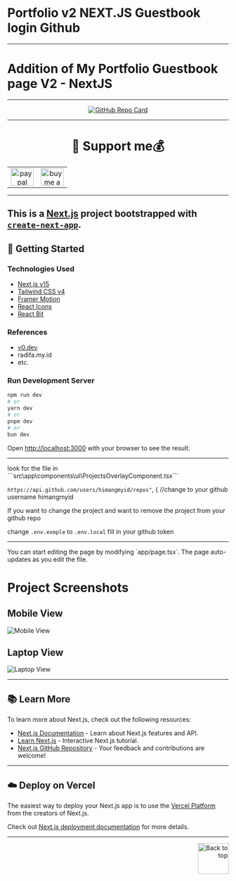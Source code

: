 # Portfolio v2 NEXT.JS Guestbook login Github
---


# Addition of My Portfolio Guestbook page V2 - NextJS
---
<p align="center">
  <a href="https://github.com/himangmyid/portofolio-v2">
    <img src="https://github-readme-stats.vercel.app/api/pin/?username=himangmyid&repo=portofolio-v2&theme=tokyonight" alt="GitHub Repo Card">
  </a>
</p>

<hr/>
<div align="center">
<h1 align="center">💸 Support me💰</h1>
<table align="center">
  <tr>
     <td align="center">
      <a href="https://paypal.me/DogGhozt" target="_blank">
        <img src="https://raw.githubusercontent.com/maurodesouza/profile-readme-generator/master/src/assets/icons/social/paypal/default.svg" width="52" height="40" alt="paypal logo" />
      </a>
    </td>
    <td align="center">
  <a href="https://trakteer.id/himang/tip" target="_blank">
    <img src="https://img.icons8.com/?size=100&id=13013&format=png&color=000000" width="52" height="40" alt="buy me a coffee" />
  </a>
</td>
  </tr>
</table>
</div>


---
This is a [Next.js](https://nextjs.org) project bootstrapped with [`create-next-app`](https://nextjs.org/docs/app/api-reference/cli/create-next-app).
---
## 🚀 Getting Started

### Technologies Used
- [Next.js v15](https://nextjs.org)
- [Tailwind CSS v4](https://tailwindcss.com)
- [Framer Motion](https://framermotion.framer.website/)
- [React Icons](https://react-icons.github.io/react-icons/)
- [React Bit](https://www.reactbits.dev/)

### References
- [v0.dev](https://v0.dev)
- radifa.my.id
- etc.

### Run Development Server

```bash
npm run dev
# or
yarn dev
# or
pnpm dev
# or
bun dev
```

Open [http://localhost:3000](http://localhost:3000) with your browser to see the result.
<hr/>
look for the file in ```src\app\components\ul\ProjectsOverlayComponent.tsx```

```https://api.github.com/users/himangmyid/repos"```, { //change to your github username himangmyid

If you want to change the project and want to remove the project from your github repo

change ```.env.exmple``` to ```.env.local``` fill in your github token
<hr/>
You can start editing the page by modifying `app/page.tsx`. The page auto-updates as you edit the file.

# Project Screenshots
## Mobile View
  ![Mobile View](https://github.com/himangmyid/portofolio-v2/blob/main/hp.png?raw=true)
## Laptop View
  ![Laptop View](https://github.com/himangmyid/portofolio-v2/blob/main/laptop.png?raw=true)

---

## 📚 Learn More

To learn more about Next.js, check out the following resources:
- [Next.js Documentation](https://nextjs.org/docs) - Learn about Next.js features and API.
- [Learn Next.js](https://nextjs.org/learn) - Interactive Next.js tutorial.
- [Next.js GitHub Repository](https://github.com/vercel/next.js) - Your feedback and contributions are welcome!

---

## ☁️ Deploy on Vercel

The easiest way to deploy your Next.js app is to use the [Vercel Platform](https://vercel.com/new?utm_medium=default-template&filter=next.js&utm_source=create-next-app&utm_campaign=create-next-app-readme) from the creators of Next.js.

Check out [Next.js deployment documentation](https://nextjs.org/docs/app/building-your-application/deploying) for more details.

---

<p align="right">
  <a href="#top">
    <img src="https://img.icons8.com/?size=100&id=114041&format=png" alt="Back to top" width="70" height="70">
  </a>
</p>
